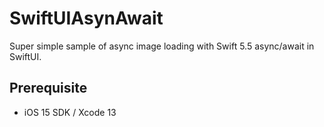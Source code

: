 # SwiftUIAsynAwait
Super simple sample of async image loading with Swift 5.5 async/await in SwiftUI.

## Prerequisite

- iOS 15 SDK / Xcode 13
